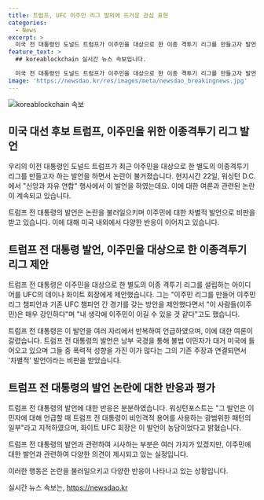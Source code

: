```yaml
---
title: 트럼프, UFC 이주민 리그 발의에 뜨거운 관심 표현
categories:
  - News
excerpt: >
  미국 전 대통령인 도널드 트럼프가 이주민을 대상으로 한 이종 격투기 리그를 만들고자 발언해 논란이 일었습니다. 트럼프는 이주민은 강인하며 이길 수 있다며 제안을 했지만, 이는 불법 이민자에 대한 비하 발언과 연결돼 비판을 받았습니다. 이에 대한 워싱턴포스트의 지적과 함께, 해당 발언이 트럼프의 이전 발언과 연결되어 차별적이라는 비난을 받았습니다. 또한, 해당 발언을 들은 UFC 회장은 이를 농담으로 일축했습니다.
feature_text: >
  ## koreablockchain 실시간 뉴스 속보입니다.

  미국 전 대통령인 도널드 트럼프가 이주민을 대상으로 한 이종 격투기 리그를 만들고자 발언해 논란이 일었습니다. 트럼프는 이주민은 강인하며 이길 수 있다며 제안을 했지만, 이는 불법 이민자에 대한 비하 발언과 연결돼 비판을 받았습니다. 이에 대한 워싱턴포스트의 지적과 함께, 해당 발언이 트럼프의 이전 발언과 연결되어 차별적이라는 비난을 받았습니다. 또한, 해당 발언을 들은 UFC 회장은 이를 농담으로 일축했습니다.
image: 'https://newsdao.kr/res/images/meta/newsdao_breakingnews.jpg'
---
```


<p><img src="https://newsdao.kr/res/images/meta/newsdao_breakingnews.jpg" alt="koreablockchain 속보" /></p>

<h2 data-ke-size="size26">미국 대선 후보 트럼프, 이주민을 위한 이종격투기 리그 발언</h2>

<p>우리의 이전 대통령인 도널드 트럼프가 최근 이주민을 대상으로 한 별도의 이종격투기 리그를 만들고자 하는 발언을 하면서 논란이 불거졌습니다. 현지시간 22일, 워싱턴 D.C.에서 "신앙과 자유 연합" 행사에서 이 발언을 하였는데요. 이에 대한 여론과 관련된 논란이 계속되고 있습니다.</p>

<p data-ke-size="size16">트럼프 전 대통령의 발언은 논란을 불러일으키며 이주민에 대한 차별적 발언으로 비판을 받고 있습니다. 이에 대해 미국 내외에서 다양한 반응이 이어지고 있습니다.</p>

<h2 data-ke-size="size24">트럼프 전 대통령 발언, 이주민을 대상으로 한 이종격투기 리그 제안</h2>

<p>트럼프 전 대통령은 이주민을 대상으로 한 별도의 이종 격투기 리그를 설립하는 아이디어를 UFC의 데이나 화이트 회장에게 제안했습니다. 그는 "이주민 리그를 만들어 이주민 리그 챔피언과 기존 UFC 챔피언 간 경기를 갖는 방안을 제안했다면서 "이 사람들(이주민)은 매우 강인하다"며 "내 생각에 이주민이 이길 수 있을 것 같다"고도 했습니다.</p>

<p data-ke-size="size16">트럼프 전 대통령은 이 발언을 여러 자리에서 반복하여 언급하였으며, 이에 대한 여론이 갈렸습니다. 트럼프 전 대통령의 발언은 남부 국경을 통해 불법 이민자가 대거 미국에 들어오고 있으며 그들 중 폭력적 성향을 가진 이가 많다는 그의 기존 주장과 연결되면서 '차별적' 발언이라는 비판을 받았습니다.</p>

<h2 data-ke-size="size24">트럼프 전 대통령의 발언 논란에 대한 반응과 평가</h2>

<p>트럼프 전 대통령의 발언에 대한 반응은 분분하였습니다. 워싱턴포스트는 "그 발언은 이민자에 대해 언급할 때 트럼프 전 대통령이 비인격적 용어를 사용하는 광범위한 패턴의 일부"라고 지적하였으며, 화이트 UFC 회장은 이 발언이 농담이었다고 밝혔습니다.</p>

<p data-ke-size="size16">트럼프 전 대통령의 발언과 관련하여 시사하는 부분은 여러 가지가 있겠지만, 이주민에 대한 발언과 관련하여 다양한 의견이 제시되고 있는 실정입니다.</p>

<p>이러한 행동은 논란을 불러일으키고 다양한 반응이 나타나고 있는 상황입니다.</p>
실시간 뉴스 속보는, <a href="https://newsdao.kr" rel="dofollow">https://newsdao.kr</a>


